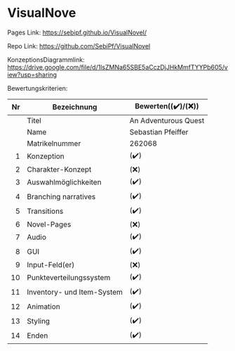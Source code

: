 # VisualNove

Pages Link:
https://sebipf.github.io/VisualNovel/

Repo Link:
https://github.com/SebiPf/VisualNovel

KonzeptionsDiagrammlink:
https://drive.google.com/file/d/1lsZMNa65SBE5aCczDjJHkMmfTYYPb605/view?usp=sharing

Bewertungskriterien:

| Nr | Bezeichnung           | Bewerten((:heavy_check_mark:)/(:x:))                                                                                                                                                                                                                                                                        |
|---:|-----------------------|--------------------------------------------------------------------------------------------------------------------------------------------------------------------------------------------------------------------------------------------------------------------------------|
|    | Titel                        |   An Adventurous Quest
|    | Name                         |   Sebastian Pfeiffer
|    | Matrikelnummer               |   262068
|  1 | Konzeption                   |   (:heavy_check_mark:)                                                                                  |
|  2 | Charakter-Konzept            |   (:x:)                                                                                                 |
|  3 | Auswahlmöglichkeiten         |   (:heavy_check_mark:)                                                                                  |
|  4 | Branching narratives         |   (:heavy_check_mark:)                                                                                  |
|  5 | Transitions                  |   (:heavy_check_mark:)                                                                                  |
|  6 | Novel-Pages                  |   (:x:)                                                                                                 |
|  7 | Audio                        |   (:heavy_check_mark:)                                                                                  |
|  8 | GUI                          |   (:heavy_check_mark:)                                                                                  |
|  9 | Input-Feld(er)               |   (:x:)                                                                                                 |
|  10 | Punkteverteilungssystem     |   (:heavy_check_mark:)                                                                                  |
|  11 | Inventory- und Item-System  |   (:heavy_check_mark:)                                                                                  |
| 12 | Animation                    |   (:heavy_check_mark:)                                                                                  |
| 13 | Styling                      |   (:heavy_check_mark:)                                                                                  |
| 14 | Enden                        |   (:heavy_check_mark:)                                                                                  |
